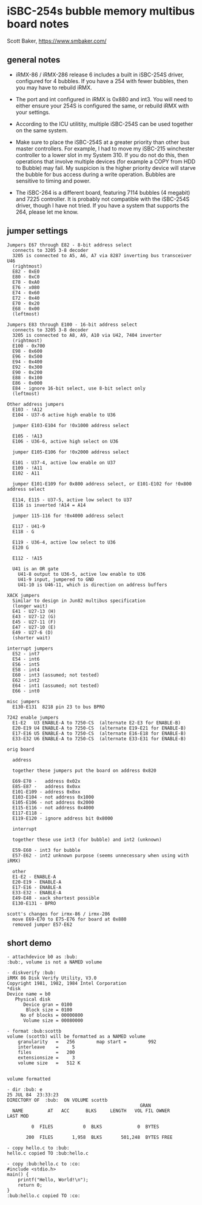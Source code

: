 # iSBC-254s bubble memory multibus board notes

Scott Baker, https://www.smbaker.com/

## general notes

* iRMX-86 / iRMX-286 release 6 includes a built in iSBC-254S driver, configured for 4 bubbles. If you have
  a 254 with fewer bubbles, then you may have to rebuild iRMX.
  
* The port and int configured in iRMX is 0x880 and int3. You will need to either ensure your 254S is
  configured the same, or rebuild iRMX with your settings.

* According to the ICU utilitity, multiple iSBC-254S can be used together on the same system.

* Make sure to place the iSBC-254S at a greater priority than other bus master controllers. For example,
  I had to move my iSBC-215 winchester controller to a lower slot in my System 310. If you do not do this,
  then operations that involve multiple devices (for example a COPY from HDD to Bubble) may fail.
  My suspicion is the higher priority device will starve the bubble for bus access during a write
  operation. Bubbles are sensitive to timing and power.

* The iSBC-264 is a different board, featuring 7114 bubbles (4 megabit) and 7225 controller. It is probably
  not compatible with the iSBC-254S driver, though I have not tried. If you have a system that supports the
  264, please let me know.

## jumper settings

```
Jumpers E67 through E82 - 8-bit address select
  connects to 3205 3-8 decoder
  3205 is connected to A5, A6, A7 via 8287 inverting bus transceiver U46
  (rightmost)
  E82 - 0xE0
  E80 - 0xC0
  E78 - 0xA0
  E76 - x080
  E74 - 0x60
  E72 - 0x40
  E70 - 0x20
  E68 - 0x00
  (leftmost)

Jumpers E83 through E100 - 16-bit address select
  connects to 3205 3-8 decoder
  3205 is connected to A8, A9, A10 via U42, 7404 inverter
  (rightmost)
  E100 - 0x700
  E98 - 0x600
  E96 - 0x500
  E94 - 0x400
  E92 - 0x300
  E90 - 0x200
  E88 - 0x100
  E86 - 0x000
  E84 - ignore 16-bit select, use 8-bit select only
  (leftmost)

Other address jumpers
  E103 - !A12
  E104 - U37-6 active high enable to U36

  jumper E103-E104 for !0x1000 address select

  E105 - !A13
  E106 - U36-6, active high select on U36
  
  jumper E105-E106 for !0x2000 address select

  E101 - U37-4, active low enable on U37
  E109 - !A11
  E102 - A11
     
  jumper E101-E109 for 0x800 address select, or E101-E102 for !0x800 address select

  E114, E115 - U37-5, active low select to U37
  E116 is inverted !A14 = A14
 
  jumper 115-116 for !0x4000 address select

  E117 - U41-9
  E118 - G

  E119 - U36-4, active low select to U36
  E120 G

  E112 - !A15

  U41 is an OR gate
    U41-8 output to U36-5, active low enable to U36
    U41-9 input, jumpered to GND
    U41-10 is U46-11, which is direction on address buffers

XACK jumpers
  Similar to design in Jun82 multibus specification
  (longer wait)
  E41 - U27-13 (H)
  E43 - U27-12 (G)
  E45 - U27-11 (F)
  E47 - U27-10 (E)
  E49 - U27-6 (D)
  (shorter wait)

interrupt jumpers
  E52 - int7
  E54 - int6
  E56 - int5
  E58 - int4
  E60 - int3 (assumed; not tested)
  E62 - int2
  E64 - int1 (assumed; not tested)
  E66 - int0

misc jumpers
  E130-E131  8218 pin 23 to bus BPRO

7242 enable jumpers
  E1-E2   U3 ENABLE-A to 7250-CS  (alternate E2-E3 for ENABLE-B)
  E20-E19 U4 ENABLE-A to 7250-CS  (alternate E19-E21 for ENABLE-B)
  E17-E16 U5 ENABLE-A to 7250-CS  (alternate E16-E18 for ENABLE-B)
  E33-E32 U6 ENABLE-A to 7250-CS  (alternate E33-E31 for ENABLE-B)

orig board

  address

  together these jumpers put the board on address 0x820

  E69-E70 -   address 0x02x
  E85-E87 -   address 0x0xx
  E101-E109 - address 0x8xx
  E103-E104 - not address 0x1000
  E105-E106 - not address 0x2000
  E115-E116 - not address 0x4000
  E117-E118 -
  E119-E120 - ignore address bit 0x8000

  interrupt

  together these use int3 (for bubble) and int2 (unknown)

  E59-E60 - int3 for bubble
  E57-E62 - int2 unknown purpose (seems unnecessary when using with iRMX)

  other
  E1-E2 - ENABLE-A
  E20-E19 - ENABLE-A
  E17-E16 - ENABLE-A
  E33-E32 - ENABLE-A
  E49-E48 - xack shortest possible
  E130-E131 - BPRO

scott's changes for irmx-86 / irmx-286
  move E69-E70 to E75-E76 for board at 0x880
  removed jumper E57-E62
```

## short demo

```
- attachdevice b0 as :bub:
:bub:, volume is not a NAMED volume

- diskverify :bub:
iRMX 86 Disk Verify Utility, V3.0
Copyright 1981, 1982, 1984 Intel Corporation
*disk
Device name = b0            
   Physical disk
      Device gran = 0100
       Block size = 0100
     No of blocks = 00000800
      Volume size = 00080000

- format :bub:scottb
volume (scottb) will be formatted as a NAMED volume
    granularity   =   256        map start =        992
    interleave    =     5
    files         =   200
    extensionsize =     3
    volume size   =   512 K


volume formatted

- dir :bub: e
25 JUL 84  23:33:23
DIRECTORY OF  :bub:  ON VOLUME scottb
                                                 GRAN
  NAME         AT   ACC      BLKS     LENGTH   VOL FIL OWNER           LAST MOD

         0  FILES           0  BLKS             0  BYTES

       200  FILES       1,958  BLKS       501,248  BYTES FREE

- copy hello.c to :bub:
hello.c copied TO :bub:hello.c

- copy :bub:hello.c to :co:
#include <stdio.h>
main() {
    printf("Hello, World!\n");
    return 0;
}
:bub:hello.c copied TO :co:
```
